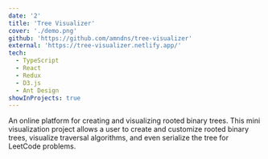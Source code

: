 ```yaml
---
date: '2'
title: 'Tree Visualizer'
cover: './demo.png'
github: 'https://github.com/amndns/tree-visualizer'
external: 'https://tree-visualizer.netlify.app/'
tech:
  - TypeScript
  - React
  - Redux
  - D3.js
  - Ant Design
showInProjects: true
---
```


An online platform for creating and visualizing rooted binary trees. This mini visualization project allows a user to create and customize rooted binary trees, visualize traversal algorithms, and even serialize the tree for LeetCode problems.
